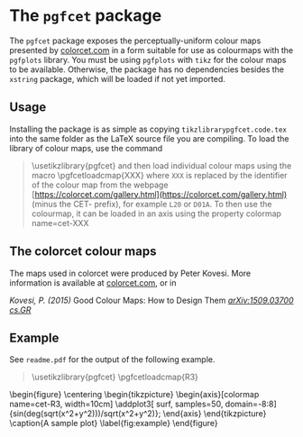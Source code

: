 # The `pgfcet` package

The `pgfcet` package exposes the perceptually-uniform colour maps presented by [colorcet.com](https://colorcet.com) in a form suitable for use as colourmaps with the `pgfplots` library. You must be using `pgfplots` with `tikz` for the colour maps to be available. Otherwise, the package has no dependencies besides the `xstring` package, which will be loaded if not yet imported.

## Usage
Installing the package is as simple as copying `tikzlibrarypgfcet.code.tex` into the same folder as the LaTeX source file you are compiling. To load the library of colour maps, use the command
> \usetikzlibrary{pgfcet}
and then load individual colour maps using the macro
> \pgfcetloadcmap{XXX}
where `XXX` is replaced by the identifier of the colour map from the webpage [https://colorcet.com/gallery.html](https://colorcet.com/gallery.html) (minus the CET- prefix), for example `L20` or `D01A`. To then use the colourmap, it can be loaded in an axis using the property
> colormap name=cet-XXX

## The colorcet colour maps
The maps used in colorcet were produced by Peter Kovesi. More information is available at [colorcet.com](https://colorcet.com), or in

*Kovesi, P. (2015)* Good Colour Maps: How to Design Them _[arXiv:1509.03700 cs.GR](https://arxiv.org/abs/1509.03700)_

## Example
See `readme.pdf` for the output of the following example.
> \usetikzlibrary{pgfcet}
\pgfcetloadcmap{R3}

\begin{figure}
    \centering
    \begin{tikzpicture}
        \begin{axis}[colormap name=cet-R3, width=10cm]
            \addplot3[
            surf,
            samples=50,
            domain=-8:8]
            {sin(deg(sqrt(x^2+y^2)))/sqrt(x^2+y^2)};
        \end{axis}
    \end{tikzpicture}
    \caption{A sample plot}
    \label{fig:example}
\end{figure}
